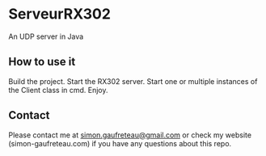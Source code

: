 # ServeurRX302
An UDP server in Java

## How to use it

Build the project.
Start the RX302 server.
Start one or multiple instances of the Client class in cmd.
Enjoy.

## Contact

Please contact me at simon.gaufreteau@gmail.com or check my website (simon-gaufreteau.com) if you have any questions about this repo.
